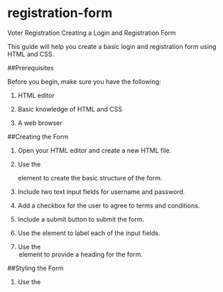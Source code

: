 # registration-form
Voter Registration 
Creating a Login and Registration Form

This guide will help you create a basic login and registration form using HTML and CSS.


##Prerequisites

Before you begin, make sure you have the following: 

   1.  HTML editor 

   2.  Basic knowledge of HTML and CSS 

   3. A web browser 


##Creating the Form


  1. Open your HTML editor and create a new HTML file. 

  2. Use the <form> element to create the basic structure of the form.

  3. Include two text input fields for username and password.

  4. Add a checkbox for the user to agree to terms and conditions.

  5. Include a submit button to submit the form. 

  6. Use the <label> element to label each of the input fields. 

  7. Use the <legend> element to provide a heading for the form.


##Styling the Form


  1. Use the <style> element to add some basic styling to the form. 

  2. Set the background color, font size, and font type for the entire form.

  3. Use the input[type=text] selector to specify the font size, font type, and background color for the input fields. 

  4. Add padding, margin, and border to the input fields. 

  5. Use the input[type=submit] selector to specify the font size, font type, and background color for the submit button. 

  6. Add padding, margin, and border to the submit button. 


##Testing the Form

Finally, open the HTML file in your web browser and test the form. Make sure all of the elements are displaying correctly and that the form functions as expected. 

    That's it! You should now have a basic login and registration form using HTML and CSS.
